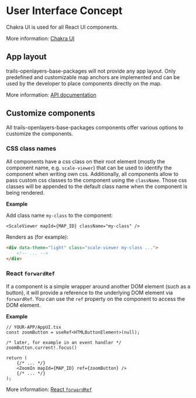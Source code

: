 # User Interface Concept

Chakra UI is used for all React UI components.

More information: [Chakra UI](https://chakra-ui.com/)

## App layout

trails-openlayers-base-packages will not provide any app layout.
Only predefined and customizable map anchors are implemented and can be used by the developer to place components directly on the map.

More information: [API documentation](https://open-pioneer.github.io/trails-demo/openlayers-base-packages/docs/modules/_open_pioneer_map.html#md:map-anchor-component)

## Customize components

All trails-openlayers-base-packages components offer various options to customize the components.

### CSS class names

All components have a css class on their root element (mostly the component name, e.g. `scale-viewer`)
that can be used to identify the component when writing own css.
Additionally, all components allow to pass custom css classes to the component using the
`className`.
Those css classes will be appended to the default class name when the component is being rendered.

**Example**

Add class name `my-class` to the component:

```tsx
<ScaleViewer mapId={MAP_ID} className="my-class" />
```

Renders as (for example):

```html
<div data-theme="light" class="scale-viewer my-class ...">
    <!-- ... -->
</div>
```

### React `forwardRef`

If a component is a simple wrapper around another DOM element (such as a button), it will provide a reference to the underlying DOM element via `forwardRef`.
You can use the `ref` property on the component to access the DOM element.

**Example**

```tsx
// YOUR-APP/AppUI.tsx
const zoomButton = useRef<HTMLButtonElement>(null);

/* later, for example in an event handler */
zoomButton.current!.focus()

return (
    {/* ... */}
    <ZoomIn mapId={MAP_ID} ref={zoomButton} />
    {/* ... */}
);
```

More information: [React `forwardRef`](https://react.dev/reference/react/forwardRef)
